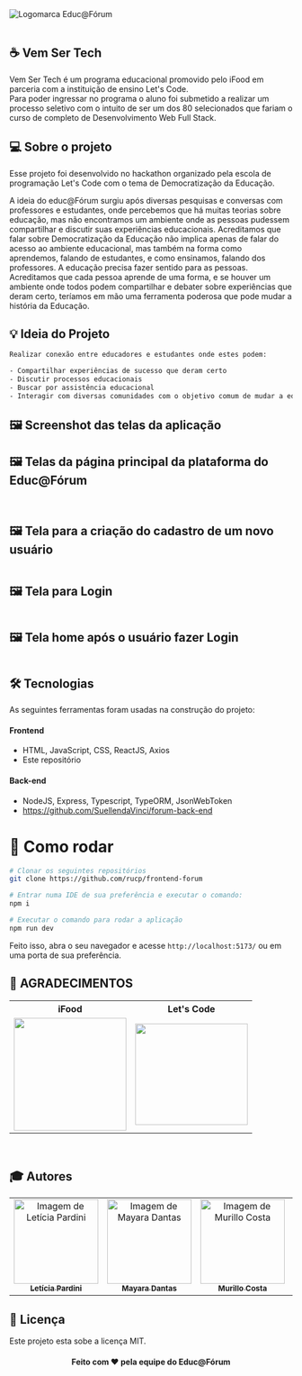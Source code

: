 <img src="https://user-images.githubusercontent.com/88854028/181830836-4c8b4a67-4b8e-400e-8464-f833603b33f5.png" alt="Logomarca Educ@Fórum"> 
 <br>
 <br>
 
 ## :coffee: Vem Ser Tech

Vem Ser Tech é um programa educacional promovido pelo iFood em parceria com a instituição de ensino Let's Code. <br>
Para poder ingressar no programa o aluno foi submetido a realizar um processo seletivo com o intuito de ser um dos 80 selecionados que fariam o curso de completo de Desenvolvimento Web Full Stack.
<br>

## 💻 Sobre o projeto

Esse projeto foi desenvolvido no hackathon organizado pela escola de programação Let's Code com o tema de Democratização da Educação.

A ideia do educ@Fórum surgiu após diversas pesquisas e conversas com professores e estudantes, onde percebemos que há muitas teorias sobre educação, mas não encontramos um ambiente onde as pessoas pudessem compartilhar e discutir suas experiências educacionais. Acreditamos que falar sobre Democratização da Educação não implica apenas de falar do acesso ao ambiente educacional, mas também na forma como aprendemos, falando de estudantes, e como ensinamos, falando dos professores. A educação precisa fazer sentido para as pessoas. Acreditamos que cada pessoa aprende de uma forma, e se houver um ambiente onde todos podem compartilhar e debater sobre experiências que deram certo, teríamos em mão uma ferramenta poderosa que pode mudar a história da Educação.

## :bulb: Ideia do Projeto

```bash
Realizar conexão entre educadores e estudantes onde estes podem:

- Compartilhar experiências de sucesso que deram certo
- Discutir processos educacionais
- Buscar por assistência educacional
- Interagir com diversas comunidades com o objetivo comum de mudar a educação

```


## 🖼 Screenshot das telas da aplicação 

## 🖼 Telas da página principal da plataforma do Educ@Fórum
<img src="https://user-images.githubusercontent.com/88854028/181865602-caccec50-1914-4bab-9cea-9955cfdb289e.png" alt=""> 
<img src="https://user-images.githubusercontent.com/88854028/181865613-1fe2ed85-6c1a-444f-946b-ac47e4d93f71.png" alt=""> 
<img src="https://user-images.githubusercontent.com/88854028/181865636-4ee782b9-e3f7-4bd3-9ab6-b65bd5fb91a3.png" alt=""> 

## 🖼 Tela para a criação do cadastro de um novo usuário
<img src="https://user-images.githubusercontent.com/88854028/181865711-6ef21d5a-0f64-4f96-9e1a-ed34f35cec89.png" alt=""> 

## 🖼 Tela para Login
<img src="https://user-images.githubusercontent.com/88854028/181865743-acd5e66e-3502-4466-b058-9440e1362b5f.png" alt=""> 

## 🖼 Tela home após o usuário fazer Login
<img src="https://user-images.githubusercontent.com/88854028/181865950-cc14d504-0186-4aaa-a1f3-6cbd163a785b.png" alt=""> 


## 🛠 Tecnologias

As seguintes ferramentas foram usadas na construção do projeto:

#### **Frontend** 
- HTML, JavaScript, CSS, ReactJS, Axios
- Este repositório

#### **Back-end**
- NodeJS, Express, Typescript, TypeORM, JsonWebToken
- https://github.com/SuellendaVinci/forum-back-end

# 👷 Como rodar

```bash
# Clonar os seguintes repositórios
git clone https://github.com/rucp/frontend-forum

# Entrar numa IDE de sua preferência e executar o comando:
npm i

# Executar o comando para rodar a aplicação
npm run dev

```

Feito isso, abra o seu navegador e acesse `http://localhost:5173/`
ou em uma porta de sua preferência.

## **:star2: AGRADECIMENTOS**

<div align=center>

<table style="width:100%">

  <tr align=center>
    <th><strong>iFood</strong></th>
    <th><strong>Let's Code</strong></th>
  </tr>

  <tr align=center>
    <td>
      <a href="https://www.ifood.com.br/">
        <img width="200" src="https://user-images.githubusercontent.com/88854028/181824466-78fc7b6b-2d7e-4dc7-abbd-9375b86cf6dc.png">
      </a>
    </td>
    <td>
      <a href="https://letscode.com.br/">
        <img width="200" height="180" src="https://user-images.githubusercontent.com/88854028/181824283-7e50d255-d0a6-406e-90cd-53e0edbadffc.png">
      </a>
    </td>

  </tr>

</table>

</div>

<br>

## :mortar_board: Autores

<table>
    <tr>
        <td align="center">
            <a href="https://github.com/leticiapardini">
                <img src="https://avatars.githubusercontent.com/u/97961576?v=4.png" width="150px;" alt="Imagem de Letícia Pardini" />
                <br />
                <sub><b>Letícia Pardini</b></sub>
            </a>
        </td>
        <td align="center">
            <a href="https://github.com/dantasmayara">
                <img src="https://avatars.githubusercontent.com/u/98061188?v=4.png" width="150px;" alt="Imagem de Mayara Dantas" />
                <br />
                <sub><b>Mayara Dantas</b></sub>
            </a>
        </td>
        <td align="center">
            <a href="https://github.com/murillocosta">
                <img src="https://user-images.githubusercontent.com/88854028/181826534-29e886c2-b979-4c1e-8665-9289402a3d53.png" width="150px;" alt="Imagem de Murillo Costa" />
                <br />
                <sub><b>Murillo Costa</b></sub>
            </a>
        </td>
        <td align="center">
            <a href="https://github.com/rucp">
                <img src="https://user-images.githubusercontent.com/88854028/181827695-fb97acc8-6a8a-402b-b166-d4eccc14c106.png" width="150px;" alt="Imagem Ruan Paulo" />
                <br />
                <sub><b>Ruan Paulo</b></sub>
            </a>
        </td>
        <td align="center">
            <a href="https://github.com/SuellendaVinci">
                <img src="https://avatars.githubusercontent.com/u/73572394?v=4.png" width="150px;" alt="Imagem Suellen Camargo" />
                <br />
                <sub><b>Suellen Camargo</b></sub>
            </a>
        </td>
    </tr>
</table>

## 📝 Licença

Este projeto esta sobe a licença MIT.

<h4 align=center>Feito com ❤️ pela equipe do Educ@Fórum</h4>
